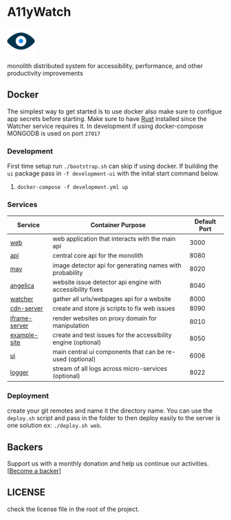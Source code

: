 # A11yWatch

![A11yWatch](web/public/static/img/favicon.png?raw=true "A11yWatch Logo")

monolith distributed system for accessibility, performance, and other productivity improvements

## Docker

The simplest way to get started is to use docker also make sure to configue app secrets before starting.
Make sure to have [Rust](https://doc.rust-lang.org/book/ch01-01-installation.html) installed since the Watcher service requires it. In development if using docker-compose MONGODB is used on port `27017`

### Development

First time setup run `./bootstrap.sh` can skip if using docker. If building the `ui` package pass in `-f development-ui` with the inital start command below.

1.  `docker-compose -f development.yml up`

### Services

| Service                         | Container Purpose                                              | Default Port |
| ------------------------------- | -------------------------------------------------------------- | ------------ |
| [web](/web)                     | web application that interacts with the main api               | 3000         |
| [api](/api)                     | central core api for the monolith                              | 8080         |
| [mav](/mav)                     | image detector api for generating names with probability       | 8020         |
| [angelica](/angelica)           | website issue detector api engine with accessibility fixes     | 8040         |
| [watcher](/watcher)             | gather all urls/webpages api for a website                     | 8000         |
| [cdn-server](/cdn-server)       | create and store js scripts to fix web issues                  | 8090         |
| [iframe-server](/iframe-server) | render websites on proxy domain for manipulation               | 8010         |
| [example-site](/example-site)   | create and test issues for the accessibility engine (optional) | 8050         |
| [ui](/ui)                       | main central ui components that can be re-used (optional)      | 6006         |
| [logger](/logger)               | stream of all logs across micro-services (optional)            | 8022         |

### Deployment

create your git remotes and name it the directory name. You can use the `deploy.sh` script and pass in the folder to then deploy easily to the server is one solution ex: `./deploy.sh web`.

## Backers

Support us with a monthly donation and help us continue our activities. [[Become a backer](https://opencollective.com/a11ywatch#backer)]

## LICENSE

check the license file in the root of the project.
